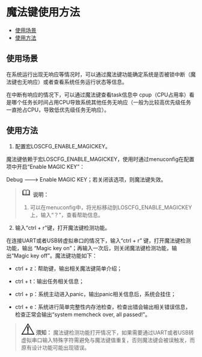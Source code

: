 # 魔法键使用方法<a name="ZH-CN_TOPIC_0000001051451554"></a>

-   [使用场景](#section2350114718546)
-   [使用方法](#section3305151511559)

## 使用场景<a name="section2350114718546"></a>

在系统运行出现无响应等情况时，可以通过魔法键功能确定系统是否被锁中断（魔法键也无响应）或者查看系统任务运行状态等信息。

在中断有响应的情况下，可以通过魔法键查看task信息中  cpup（CPU占用率）看是哪个任务长时间占用CPU导致系统其他任务无响应（一般为比较高优先级任务一直抢占CPU，导致低优先级任务无响应）。

## 使用方法<a name="section3305151511559"></a>

1.  配置宏LOSCFG\_ENABLE\_MAGICKEY。

魔法键依赖于宏LOSCFG\_ENABLE\_MAGICKEY，使用时通过menuconfig在配置项中开启“Enable  MAGIC KEY”：

Debug ---\> Enable MAGIC KEY；若关闭该选项，则魔法键失效。

>![](../public_sys-resources/icon-note.gif) **说明：** 
>1.  可以在menuconfig中，将光标移动到LOSCFG\_ENABLE\_MAGICKEY上，输入“？”，查看帮助信息。

2. 输入“ctrl + r”键，打开魔法键检测功能。

在连接UART或者USB转虚拟串口的情况下，输入“ctrl + r” 键，打开魔法键检测功能，输出 “Magic key on”；再输入一次后，则关闭魔法键检测功能，输出“Magic key off”。魔法键功能如下：

-   ctrl + z：帮助键，输出相关魔法键简单介绍；

-   ctrl + t：输出任务相关信息；

-   ctrl + p：系统主动进入panic，输出panic相关信息后，系统会挂住；

-   ctrl + e：系统进行简单完整性内存池检查，检查出错会输出相关错误信息，检查正常会输出“system memcheck  over, all passed!”。


>![](../public_sys-resources/icon-notice.gif) **须知：** 
>魔法键检测功能打开情况下，如果需要通过UART或者USB转虚拟串口输入特殊字符需避免与魔法键值重复，否则魔法键会被误触发，而原有设计功能可能出现错误。

